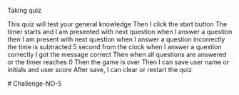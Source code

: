 Taking quiz 


This quiz will test your general knowledge
Then I click the start button
The timer starts and I am presented with next question
when I answer a question then I am present with next question
when I answer a question incorrectly the time is subtracted 5 second from the clock
when I answer a question correctly I got the message correct 
Then when all questions are answered or the timer reaches 0
Then the game is over
Then I can save user name or initials and user score
After save, I can clear or restart the quiz





#   C h a l l e n g e - N O - 5  
 